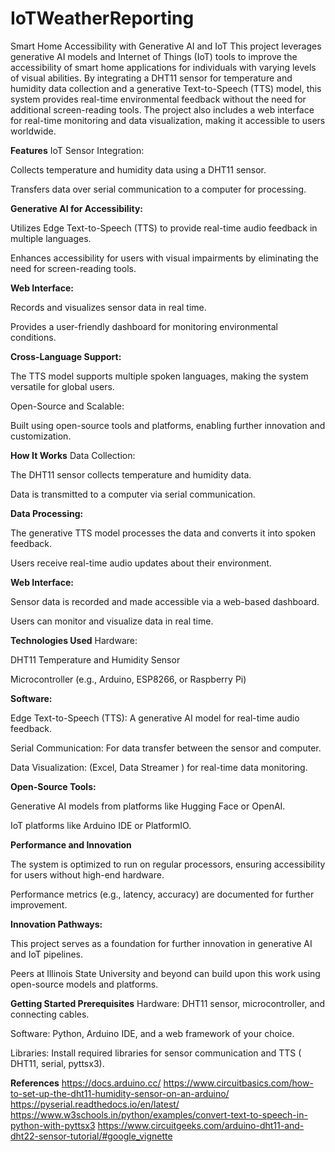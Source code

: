 # IoTWeatherReporting

Smart Home Accessibility with Generative AI and IoT
This project leverages generative AI models and Internet of Things (IoT) tools to improve the accessibility of smart home applications for individuals with varying levels of visual abilities. By integrating a DHT11 sensor for temperature and humidity data collection and a generative Text-to-Speech (TTS) model, this system provides real-time environmental feedback without the need for additional screen-reading tools. The project also includes a web interface for real-time monitoring and data visualization, making it accessible to users worldwide.

**Features**
IoT Sensor Integration:

Collects temperature and humidity data using a DHT11 sensor.

Transfers data over serial communication to a computer for processing.

**Generative AI for Accessibility:**

Utilizes Edge Text-to-Speech (TTS) to provide real-time audio feedback in multiple languages.

Enhances accessibility for users with visual impairments by eliminating the need for screen-reading tools.

**Web Interface:**

Records and visualizes sensor data in real time.

Provides a user-friendly dashboard for monitoring environmental conditions.

**Cross-Language Support:**

The TTS model supports multiple spoken languages, making the system versatile for global users.

Open-Source and Scalable:

Built using open-source tools and platforms, enabling further innovation and customization.

**How It Works**
Data Collection:

The DHT11 sensor collects temperature and humidity data.

Data is transmitted to a computer via serial communication.

**Data Processing:**

The generative TTS model processes the data and converts it into spoken feedback.

Users receive real-time audio updates about their environment.

**Web Interface:**

Sensor data is recorded and made accessible via a web-based dashboard.

Users can monitor and visualize data in real time.

**Technologies Used**
Hardware:

DHT11 Temperature and Humidity Sensor

Microcontroller (e.g., Arduino, ESP8266, or Raspberry Pi)

**Software:**

Edge Text-to-Speech (TTS): A generative AI model for real-time audio feedback.

Serial Communication: For data transfer between the sensor and computer.

Data Visualization: (Excel, Data Streamer ) for real-time data monitoring.

**Open-Source Tools:**

Generative AI models from platforms like Hugging Face or OpenAI.

IoT platforms like Arduino IDE or PlatformIO.

**Performance and Innovation**

The system is optimized to run on regular processors, ensuring accessibility for users without high-end hardware.

Performance metrics (e.g., latency, accuracy) are documented for further improvement.

**Innovation Pathways:**

This project serves as a foundation for further innovation in generative AI and IoT pipelines.

Peers at Illinois State University and beyond can build upon this work using open-source models and platforms.

**Getting Started
Prerequisites**
Hardware: DHT11 sensor, microcontroller, and connecting cables.

Software: Python, Arduino IDE, and a web framework of your choice.

Libraries: Install required libraries for sensor communication and TTS ( DHT11, serial, pyttsx3).


**References**
https://docs.arduino.cc/
https://www.circuitbasics.com/how-to-set-up-the-dht11-humidity-sensor-on-an-arduino/
https://pyserial.readthedocs.io/en/latest/
https://www.w3schools.in/python/examples/convert-text-to-speech-in-python-with-pyttsx3
https://www.circuitgeeks.com/arduino-dht11-and-dht22-sensor-tutorial/#google_vignette
